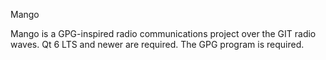 Mango

Mango is a GPG-inspired radio communications project over the
GIT radio waves.
Qt 6 LTS and newer are required.
The GPG program is required.

